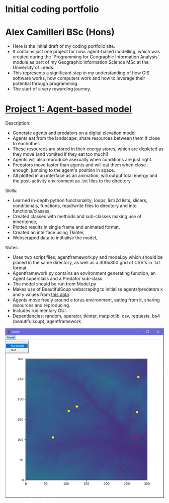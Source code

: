 # Initial coding portfolio
# Alex Camilleri BSc (Hons)
* Here is the initial draft of my coding portfolio site.
* It contains just one project for now: agent-based modelling, which was created during the 'Programming for Geographic Information Analysis' module as part of my Geographic Information Science MSc at the University of Leeds.
* This represents a significant step in my understanding of how GIS software works, how computers work and how to leverage their potential through programming.
* The start of a very rewarding journey.

# [Project 1: Agent-based model](https://github.com/Jiinglelocks/Agent-based-modelling/tree/main/Model)
Description:
* Generate agents and predators on a digital elevation model
* Agents eat from the landscape, share resources between them if close to eachother.
* These resources are stored in their energy stores, which are depleted as they move (and vomited if they eat too much!)
* Agents will also reproduce asexually when conditions are just right.
* Predators move faster than agents and will eat them when close enough, jumping to the agent's position in space.
* All plotted in an interface as an animation, will output total energy and the post-activity environment as .txt files to the directory.

Skills:
* Learned in-depth python functionality; loops, list/2d lists, slicers, conditionals, functions, read/write files to directory and into functions/classes,
* Created classes with methods and sub-classes making use of inheritence,
* Plotted results in single frame and animated format,
* Created an interface using Tkinter,
* Webscraped data to intitialise the model,

Notes:
* Uses two script files; agentframework.py and model.py which should be placed in the same directory, as well as a 300x300 grid of CSV's in .txt format. 
* Agentframework.py contains an environment generating function, an Agent superclass and a Predator sub-class.
* The model should be run from Model.py
* Makes use of BeautifulSoup webscraping to initialise agents/predators x and y values from [this data](https://jiinglelocks.github.io/Agent-based-modelling/Model/data2.html)
* Agents move freely around a torus environment, eating from it, sharing resources and reproducing.
* Includes rudimentary GUI.
* Dependencies: random, operator, tkinter, matplotlib, csv, requests, bs4 (beautifulsoup), agentframework

![](https://github.com/Jiinglelocks/Agent-based-modelling/blob/main/placeholder.png)


